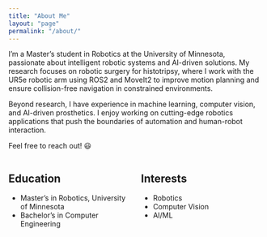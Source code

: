 ```yaml
---
title: "About Me"
layout: "page"
permalink: "/about/"
---
```


I’m a Master’s student in Robotics at the University of Minnesota, passionate about intelligent robotic systems and AI-driven solutions. My research focuses on robotic surgery for histotripsy, where I work with the UR5e robotic arm using ROS2 and MoveIt2 to improve motion planning and ensure collision-free navigation in constrained environments.

Beyond research, I have experience in machine learning, computer vision, and AI-driven prosthetics. I enjoy working on cutting-edge robotics applications that push the boundaries of automation and human-robot interaction.

Feel free to reach out! 😃


<div style="display: flex; justify-content: space-between;">
  <div style="width: 48%;">
    <h2>Education</h2>
    <ul>
      <li>Master’s in Robotics, University of Minnesota</li>
      <li>Bachelor’s in Computer Engineering</li>
    </ul>
  </div>
  
  <div style="width: 48%;">
    <h2>Interests</h2>
    <ul>
      <li>Robotics</li>
      <li>Computer Vision</li>
      <li>AI/ML</li>
    </ul>
  </div>
</div>
